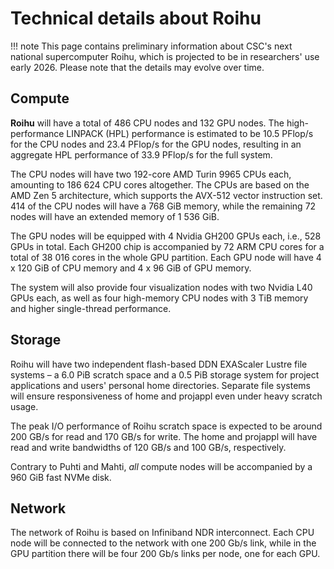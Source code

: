 # Technical details about Roihu

!!! note
    This page contains preliminary information about CSC's next national
    supercomputer Roihu, which is projected to be in researchers' use early
    2026. Please note that the details may evolve over time.

## Compute

**Roihu** will have a total of 486 CPU nodes and 132 GPU nodes. The
high-performance LINPACK (HPL) performance is estimated to be 10.5 PFlop/s for
the CPU nodes and 23.4 PFlop/s for the GPU nodes, resulting in an aggregate HPL
performance of 33.9 PFlop/s for the full system.

The CPU nodes will have two 192-core AMD Turin 9965 CPUs each, amounting to
186 624 CPU cores altogether. The CPUs are based on the AMD Zen 5 architecture,
which supports the AVX-512 vector instruction set. 414 of the CPU nodes will
have a 768 GiB memory, while the remaining 72 nodes will have an extended
memory of 1 536 GiB.

The GPU nodes will be equipped with 4 Nvidia GH200 GPUs each, i.e., 528 GPUs in
total. Each GH200 chip is accompanied by 72 ARM CPU cores for a total of 38 016
cores in the whole GPU partition. Each GPU node will have 4 x 120 GiB of CPU
memory and 4 x 96 GiB of GPU memory.

The system will also provide four visualization nodes with two Nvidia L40 GPUs
each, as well as four high-memory CPU nodes with 3 TiB memory and higher
single-thread performance.

## Storage

Roihu will have two independent flash-based DDN EXAScaler Lustre file systems –
a 6.0 PiB scratch space and a 0.5 PiB storage system for project applications
and users' personal home directories. Separate file systems will ensure
responsiveness of home and projappl even under heavy scratch usage.

The peak I/O performance of Roihu scratch space is expected to be around 200
GB/s for read and 170 GB/s for write. The home and projappl will have read and
write bandwidths of 120 GB/s and 100 GB/s, respectively.

Contrary to Puhti and Mahti, *all* compute nodes will be accompanied by a 960
GiB fast NVMe disk.

## Network

The network of Roihu is based on Infiniband NDR interconnect. Each CPU node
will be connected to the network with one 200 Gb/s link, while in the GPU
partition there will be four 200 Gb/s links per node, one for each GPU.
